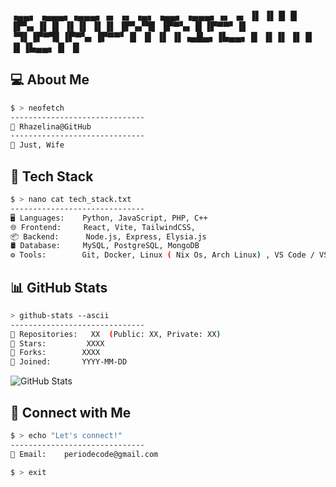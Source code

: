 
▗▄▄▖ ▗▄▄▄▖▗▄▄▄▖▗▖  ▗▖ ▗▄▖ ▗▄▄▖ ▗▄▄▄▖▗▖  ▗▖
▐▌ ▐▌  █  ▐▌   ▐▛▚▖▐▌▐▌ ▐▌▐▌ ▐▌▐▌   ▐▛▚▞▜▌
▐▛▀▚▖  █  ▐▛▀▀▘▐▌ ▝▜▌▐▛▀▜▌▐▛▀▚▖▐▛▀▀▘▐▌  ▐▌
▐▌ ▐▌▗▄█▄▖▐▙▄▄▖▐▌  ▐▌▐▌ ▐▌▐▌ ▐▌▐▙▄▄▖▐▌  ▐▌
                                          
                                          
                                                                                                                                                                                                                 
## 💻 About Me
```bash
$ > neofetch
------------------------------
👤 Rhazelina@GitHub
------------------------------
🌱 Just, Wife
```

## 🚀 Tech Stack
```bash
$ > nano cat tech_stack.txt
------------------------------
🖥️ Languages:    Python, JavaScript, PHP, C++
🌐 Frontend:     React, Vite, TailwindCSS, 
📦 Backend:      Node.js, Express, Elysia.js
🛢️ Database:     MySQL, PostgreSQL, MongoDB
⚙️ Tools:        Git, Docker, Linux ( Nix Os, Arch Linux) , VS Code / VS Codium
 ```

## 📊 GitHub Stats
```bash
> github-stats --ascii
------------------------------
📌 Repositories:   XX  (Public: XX, Private: XX)
🌟 Stars:         XXXX
🔄 Forks:        XXXX
📅 Joined:       YYYY-MM-DD
```
![GitHub Stats](https://github-readme-stats.vercel.app/api?username=Rhazelina&show_icons=true&theme=radical)

## 🔗 Connect with Me
```bash
$ > echo "Let's connect!"
------------------------------
📧 Email:    periodecode@gmail.com

```

```bash
$ > exit
